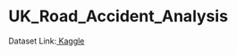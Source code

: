 # UK_Road_Accident_Analysis

Dataset Link:[ Kaggle ]( https://www.kaggle.com/datasets/tsiaras/uk-road-safety-accidents-and-vehicles)
